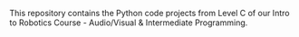 This repository contains the Python code projects from Level C of our Intro to Robotics Course - Audio/Visual & Intermediate Programming. 
